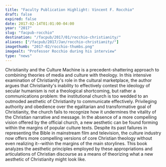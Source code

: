 ```yaml
---
title: "Faculty Publication Highlight: Vincent F. Rocchio"
draft: false
expired: false
date: 2017-02-14T01:01:00-04:00
year: "2017"
slug: "facpub-rocchio"
destination: "/facpub/2017/01/rocchio-christianity/"
aliases: ["/facpub/2017/Jan/rocchio-christianity/"]
imagethumb: "2017-02/rocchio-thumbs.png"
imagealt: "Professor Rocchio during his interview"
type: "news"
---
```


Christianity and the Culture Machine is a precedent-shattering approach to combining theories of media and culture with theology. In this intensive examination of Christianity's role in the cultural marketplace, the author argues that Christianity's inability to effectively contest the ideology of secular humanism is not a theological shortcoming, but rather a communications problem: the institutional church is too wedded to an outmoded aesthetic of Christianity to communicate effectively. Privileging authority and obedience over the egalitarian and transformative goal of Christianity, the church fails to recognize how it undermines the vitality of the Christian narrative and message. In the absence of a more compelling vision offered by the official church, a new aesthetic can be found forming within the margins of popular culture texts. Despite its past failures in representing the Bible in mainstream film and television, the culture industry now offers more compelling versions of core Christian theology without even realizing it--within the margins of the main storylines. This book analyzes the aesthetic principles employed by these appropriations and articulations of Christian discourse as a means of theorizing what a new aesthetic of Christianity might look like.
